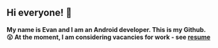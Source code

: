 ## Hi everyone! 👋

**My name is Evan and I am an Android developer. This is my Github.
<br>
😮 At the moment, I am considering vacancies for work - see [resume](https://hh.ru/applicant/resumes/view?resume=5b384930ff0907b8810039ed1f4b69364e7679)**
